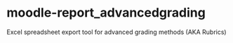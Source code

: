 moodle-report_advancedgrading
=============================

Excel spreadsheet export tool for advanced grading methods (AKA Rubrics)
